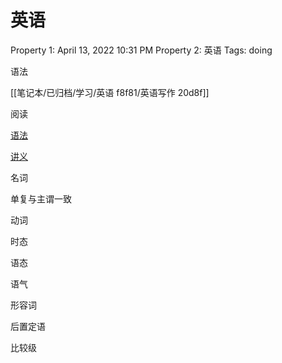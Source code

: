 # 英语

Property 1: April 13, 2022 10:31 PM
Property 2: 英语
Tags: doing

语法

[[笔记本/已归档/学习/英语 f8f81/英语写作 20d8f]]

阅读

[语法](笔记本/已归档/学习/英语%20f8f81/语法%2083581.md)

[讲义](笔记本/已归档/学习/英语%20f8f81/讲义%201bf0f.md)

名词

单复与主谓一致

动词

时态

语态

语气

形容词

后置定语

比较级